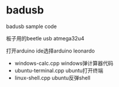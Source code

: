 # badusb
badusb sample code

板子用的beetle usb atmega32u4 

打开arduino ide选择arduino leonardo

- windows-calc.cpp windows弹计算器代码
- ubuntu-terminal.cpp  ubuntu打开终端 
- linux-shell.cpp ubuntu反弹shell
